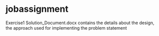 # jobassignment
Exercise1
Solution_Document.docx contains the details about the design, the approach used for implementing the problem statement
